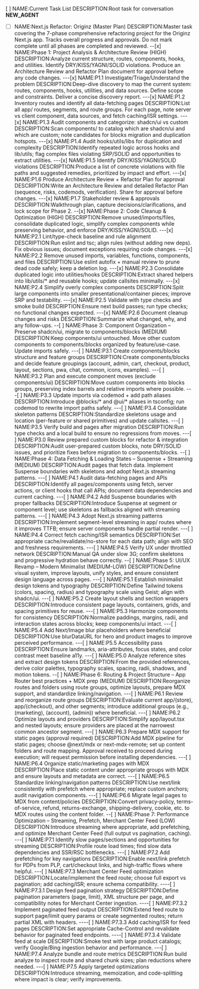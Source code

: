 [ ] NAME:Current Task List DESCRIPTION:Root task for conversation __NEW_AGENT__
-[ ] NAME:Next.js Refactor: Originz (Master Plan) DESCRIPTION:Master task covering the 7-phase comprehensive refactoring project for the Originz Next.js app. Tracks overall progress and approvals. Do not mark complete until all phases are completed and reviewed.
--[x] NAME:Phase 1: Project Analysis & Architecture Review (HIGH) DESCRIPTION:Analyze current structure, routes, components, hooks, and utilities. Identify DRY/KISS/YAGNI/SOLID violations. Produce an Architecture Review and Refactor Plan document for approval before any code changes.
---[x] NAME:P1.1 Investigate/Triage/Understand the problem DESCRIPTION:Deep-dive discovery to map the current system: routes, components, hooks, utilities, and data sources. Define scope and constraints. Deliver a concise discovery report.
---[x] NAME:P1.2 Inventory routes and identify all data-fetching pages DESCRIPTION:List all app/ routes, segments, and route groups. For each page, note server vs client component, data sources, and fetch caching/ISR settings.
---[x] NAME:P1.3 Audit components and categorize: shadcn/ui vs custom DESCRIPTION:Scan components/ to catalog which are shadcn/ui and which are custom; note candidates for blocks migration and duplication hotspots.
---[x] NAME:P1.4 Audit hooks/utils/libs for duplication and complexity DESCRIPTION:Identify repeated logic across hooks and lib/utils; flag complex files violating SRP/SOLID and opportunities to extract utilities.
---[x] NAME:P1.5 Identify DRY/KISS/YAGNI/SOLID violations DESCRIPTION:Produce a list of concrete violations with file paths and suggested remedies, prioritized by impact and effort.
---[x] NAME:P1.6 Produce Architecture Review + Refactor Plan for approval DESCRIPTION:Write an Architecture Review and detailed Refactor Plan (sequence, risks, codemods, verification). Share for approval before changes.
---[x] NAME:P1.7 Stakeholder review & approvals DESCRIPTION:Walkthrough plan, capture decisions/clarifications, and lock scope for Phase 2.
--[x] NAME:Phase 2: Code Cleanup & Optimization (HIGH) DESCRIPTION:Remove unused/imports/files, consolidate duplicated logic, simplify complex components while preserving behavior, and enforce DRY/KISS/YAGNI/SOLID.
---[x] NAME:P2.1 Lint/type-check baseline and rule alignment DESCRIPTION:Run eslint and tsc; align rules (without adding new deps). Fix obvious issues; document exceptions requiring code changes.
---[x] NAME:P2.2 Remove unused imports, variables, functions, components, and files DESCRIPTION:Use eslint autofix + manual review to prune dead code safely; keep a deletion log.
---[x] NAME:P2.3 Consolidate duplicated logic into utilities/hooks DESCRIPTION:Extract shared helpers into lib/utils/* and reusable hooks; update callsites minimally.
---[x] NAME:P2.4 Simplify overly complex components DESCRIPTION:Split large components into smaller presentational/container pieces; improve SRP and testability.
---[x] NAME:P2.5 Validate with type checks and smoke build DESCRIPTION:Ensure next build passes; run type checks; no functional changes expected.
---[x] NAME:P2.6 Document cleanup changes and risks DESCRIPTION:Summarize what changed, why, and any follow-ups.
--[ ] NAME:Phase 3: Component Organization – Preserve shadcn/ui, migrate to components/blocks (MEDIUM) DESCRIPTION:Keep components/ui untouched. Move other custom components to components/blocks organized by feature/use-case. Update imports safely.
---[ ] NAME:P3.1 Create components/blocks structure and feature groups DESCRIPTION:Create components/blocks and decide feature groupings (account, admin, cart, checkout, product, layout, sections, pwa, chat, common, icons, examples).
---[ ] NAME:P3.2 Plan and execute component moves (exclude components/ui) DESCRIPTION:Move custom components into blocks groups, preserving index barrels and relative imports where possible.
---[ ] NAME:P3.3 Update imports via codemod + add path aliases DESCRIPTION:Introduce @blocks/* and @ui/* aliases in tsconfig; run codemod to rewrite import paths safely.
---[ ] NAME:P3.4 Consolidate skeleton patterns DESCRIPTION:Standardize skeletons usage and location (per-feature or shared primitives) and update callsites.
---[ ] NAME:P3.5 Verify build and pages after migration DESCRIPTION:Run type checks and a local build to ensure no regressions from moves.
---[ ] NAME:P3.0 Review prepared custom blocks for refactor & integration DESCRIPTION:Audit user-prepared custom blocks, note DRY/SOLID issues, and prioritize fixes before migration to components/blocks.
--[ ] NAME:Phase 4: Data Fetching & Loading States – Suspense + Streaming (MEDIUM) DESCRIPTION:Audit pages that fetch data. Implement Suspense boundaries with skeletons and adopt Next.js streaming patterns.
---[ ] NAME:P4.1 Audit data-fetching pages and APIs DESCRIPTION:Identify all pages/components using fetch, server actions, or client hooks that call APIs; document data dependencies and current caching.
---[ ] NAME:P4.2 Add Suspense boundaries with proper fallbacks DESCRIPTION:Introduce Suspense at segment or component level; use skeletons as fallbacks aligned with streaming patterns.
---[ ] NAME:P4.3 Adopt Next.js streaming patterns DESCRIPTION:Implement segment-level streaming in app/ routes where it improves TTFB; ensure server components handle partial render.
---[ ] NAME:P4.4 Correct fetch caching/ISR semantics DESCRIPTION:Set appropriate cache/revalidate/no-store for each data path; align with SEO and freshness requirements.
---[ ] NAME:P4.5 Verify UX under throttled network DESCRIPTION:Manual QA under slow 3G; confirm skeletons and progressive hydration behave correctly.
--[ ] NAME:Phase 5: UI/UX Revamp – Modern Minimalist (MEDIUM-LOW) DESCRIPTION:Define visual system, improve layouts, unify styles, and ensure consistent design language across pages.
---[ ] NAME:P5.1 Establish minimalist design tokens and typography DESCRIPTION:Define Tailwind tokens (colors, spacing, radius) and typography scale using Geist; align with shadcn/ui.
---[ ] NAME:P5.2 Create layout shells and section wrappers DESCRIPTION:Introduce consistent page layouts, containers, grids, and spacing primitives for reuse.
---[ ] NAME:P5.3 Harmonize components for consistency DESCRIPTION:Normalize paddings, margins, radii, and interaction states across blocks; keep components/ui intact.
---[ ] NAME:P5.4 Add Next/Image blur placeholders where beneficial DESCRIPTION:Use blurDataURL for hero and product images to improve perceived performance.
---[ ] NAME:P5.5 Accessibility pass DESCRIPTION:Ensure landmarks, aria-attributes, focus states, and color contrast meet baseline a11y.
---[ ] NAME:P5.0 Analyze reference sites and extract design tokens DESCRIPTION:From the provided references, derive color palettes, typography scales, spacing, radii, shadows, and motion tokens.
--[ ] NAME:Phase 6: Routing & Project Structure – App Router best practices + MDX prep (MEDIUM) DESCRIPTION:Reorganize routes and folders using route groups, optimize layouts, prepare MDX support, and standardize linking/navigation.
---[ ] NAME:P6.1 Review and reorganize route groups DESCRIPTION:Evaluate current app/(store), app/(checkout), and other segments; introduce additional groups (e.g., (marketing), (account), (admin)) where beneficial.
---[ ] NAME:P6.2 Optimize layouts and providers DESCRIPTION:Simplify app/layout.tsx and nested layouts; ensure providers are placed at the narrowest common ancestor segment.
---[ ] NAME:P6.3 Prepare MDX support for static pages (approval required) DESCRIPTION:Add MDX pipeline for static pages; choose @next/mdx or next-mdx-remote; set up content folders and route mapping. Approval received to proceed during execution; will request permission before installing dependencies.
---[ ] NAME:P6.4 Organize static/marketing pages with MDX DESCRIPTION:Place static content under appropriate groups with MDX and ensure layouts and metadata are correct.
---[ ] NAME:P6.5 Standardize linking/navigation patterns DESCRIPTION:Use next/link consistently with prefetch where appropriate; replace custom anchors; audit navigation components.
---[ ] NAME:P6.6 Migrate legal pages to MDX from content/policies DESCRIPTION:Convert privacy-policy, terms-of-service, refund, returns-exchange, shipping-delivery, cookie, etc. to MDX routes using the content folder.
--[ ] NAME:Phase 7: Performance Optimization – Streaming, Prefetch, Merchant Center Feed (LOW) DESCRIPTION:Introduce streaming where appropriate, add prefetching, and optimize Merchant Center Feed (full output vs pagination, caching).
---[ ] NAME:P7.1 Identify slow pages/sections and opportunities for streaming DESCRIPTION:Profile route load times; find slow data dependencies and SSR/RSC bottlenecks.
---[ ] NAME:P7.2 Add prefetching for key navigations DESCRIPTION:Enable next/link prefetch for PDPs from PLP, cart/checkout links, and high-traffic flows where helpful.
---[ ] NAME:P7.3 Merchant Center Feed optimization DESCRIPTION:Locate/implement the feed route; choose full export vs pagination; add caching/ISR; ensure schema compatibility.
----[ ] NAME:P7.3.1 Design feed pagination strategy DESCRIPTION:Define pagination parameters (page, limit), XML structure per page, and compatibility notes for Merchant Center ingestion.
----[ ] NAME:P7.3.2 Implement paginated feed output DESCRIPTION:Extend feed route to support page/limit query params or create segmented routes; return partial XML with headers.
----[ ] NAME:P7.3.3 Add caching/ISR for feed pages DESCRIPTION:Set appropriate Cache-Control and revalidate behavior for paginated feed endpoints.
----[ ] NAME:P7.3.4 Validate feed at scale DESCRIPTION:Smoke test with large product catalogs; verify Google/Bing ingestion behavior and performance.
---[ ] NAME:P7.4 Analyze bundle and route metrics DESCRIPTION:Run build analyze to inspect route and shared chunk sizes; plan reductions where needed.
---[ ] NAME:P7.5 Apply targeted optimizations DESCRIPTION:Introduce streaming, memoization, and code-splitting where impact is clear; verify improvements.
